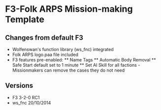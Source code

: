 # F3-Folk ARPS Mission-making Template #


## Changes from default F3 ##

* Wolfenswan's function library (ws_fnc) integrated
* Folk ARPS logo.paa file included
* F3 features pre-enabled:
** Name Tags
** Automatic Body Removal
** Safe Start default set to 1 minute
** Set AI Skill for all factions - Missionmakers can remove the cases they do not need

## Versions ##
* F3 3-2-0 RC1
* ws_fnc 20/10/2014